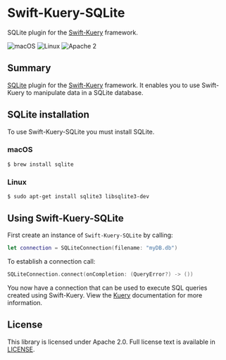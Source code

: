 # Swift-Kuery-SQLite
SQLite plugin for the [Swift-Kuery](https://github.com/IBM-Swift/Swift-Kuery) framework.

![macOS](https://img.shields.io/badge/os-macOS-green.svg?style=flat)
![Linux](https://img.shields.io/badge/os-linux-green.svg?style=flat)
![Apache 2](https://img.shields.io/badge/license-Apache2-blue.svg?style=flat)

## Summary
[SQLite](https://sqlite.org/) plugin for the [Swift-Kuery](https://github.com/IBM-Swift/Swift-Kuery) framework. It enables you to use Swift-Kuery to manipulate data in a SQLite database.

## SQLite installation

To use Swift-Kuery-SQLite you must install SQLite.

### macOS
```
$ brew install sqlite
```

### Linux
```
$ sudo apt-get install sqlite3 libsqlite3-dev
```

## Using Swift-Kuery-SQLite

First create an instance of `Swift-Kuery-SQLite` by calling:

```swift
let connection = SQLiteConnection(filename: "myDB.db")
```

To establish a connection call:

```swift
SQLiteConnection.connect(onCompletion: (QueryError?) -> ())
```

You now have a connection that can be used to execute SQL queries created using Swift-Kuery. View the [Kuery](https://github.com/IBM-Swift/Swift-Kuery) documentation for more information.

## License
This library is licensed under Apache 2.0. Full license text is available in [LICENSE](LICENSE.txt).
